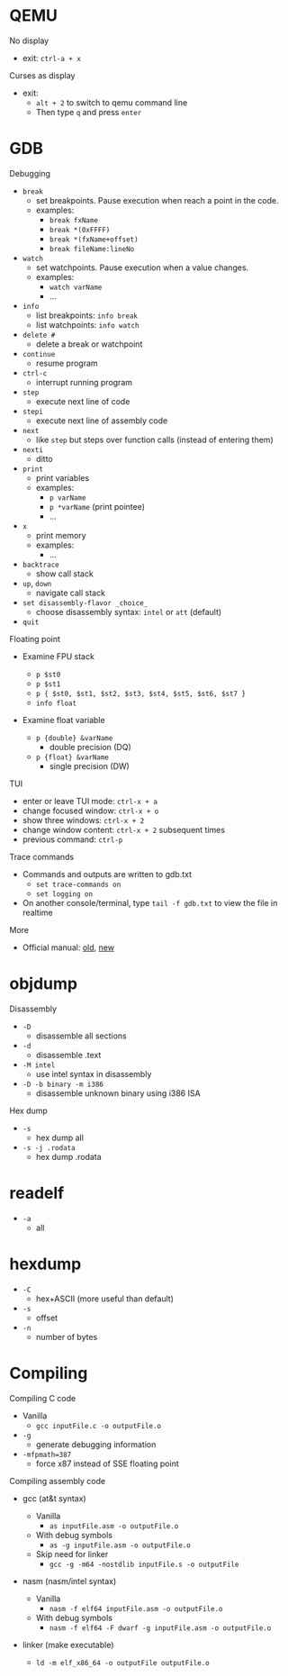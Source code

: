 # QEMU

No display
* exit: `ctrl-a + x`

Curses as display
* exit:
	* `alt + 2` to switch to qemu command line
	* Then type `q` and press `enter`


# GDB

Debugging
* `break`
	* set breakpoints. Pause execution when reach a point in the code.
	* examples:
		* `break fxName`
		* `break *(0xFFFF)`
		* `break *(fxName+offset)`
		* `break fileName:lineNo`
* `watch`
	* set watchpoints. Pause execution when a value changes.
	* examples:
		* `watch varName`
		* ...
* `info`
	* list breakpoints: `info break`
	* list watchpoints: `info watch`
* `delete #`
	* delete a break or watchpoint
* `continue`
	* resume program
* `ctrl-c`
	* interrupt running program
* `step`
	* execute next line of code
* `stepi`
	* execute next line of assembly code
* `next`
	* like `step` but steps over function calls (instead of entering them)
* `nexti`
	* ditto
* `print`
	* print variables
	* examples:
		* `p varName`
		* `p *varName` (print pointee)
		* ...
* `x`
	* print memory
	* examples:
		* ...
* `backtrace`
	* show call stack
* `up`, `down`
	* navigate call stack
* `set disassembly-flavor _choice_`
	* choose disassembly syntax: `intel` or `att` (default)
* `quit`

Floating point
* Examine FPU stack

	* `p $st0`
	* `p $st1`
	* `p { $st0, $st1, $st2, $st3, $st4, $st5, $st6, $st7 }`
	* `info float`
* Examine float variable
	* `p {double} &varName`
		* double precision (DQ)
	* `p {float} &varName`
		* single precision (DW)

TUI
* enter or leave TUI mode: `ctrl-x + a`
* change focused window: `ctrl-x + o`
* show three windows: `ctrl-x + 2`
* change window content: `ctrl-x + 2` subsequent times
* previous command: `ctrl-p`

Trace commands
* Commands and outputs are written to gdb.txt
	* `set trace-commands on`
	* `set logging on`
* On another console/terminal, type `tail -f gdb.txt` to view the file in realtime

More
* Official manual: [old][1], [new][2]


# objdump

Disassembly
* `-D`
	* disassemble all sections
* `-d`
	* disassemble .text
* `-M intel`
	* use intel syntax in disassembly
* `-D -b binary -m i386`
	* disassemble unknown binary using i386 ISA

Hex dump
* `-s`
	* hex dump all
* `-s -j .rodata`
	* hex dump .rodata


# readelf

* `-a`
	* all


# hexdump

* `-C`
	* hex+ASCII (more useful than default)
* `-s`
	* offset
* `-n`
	* number of bytes


# Compiling

Compiling C code
* Vanilla
	* `gcc inputFile.c -o outputFile.o`
* `-g`
	* generate debugging information
* `-mfpmath=387`
	* force x87 instead of SSE floating point

Compiling assembly code

* gcc (at&t syntax)
	* Vanilla
		* `as inputFile.asm -o outputFile.o`
	* With debug symbols
		* `as -g inputFile.asm -o outputFile.o`
	* Skip need for linker
		* `gcc -g -m64 -nostdlib inputFile.s -o outputFile`

* nasm (nasm/intel syntax)
	* Vanilla
		* `nasm -f elf64 inputFile.asm -o outputFile.o`
	* With debug symbols
		* `nasm -f elf64 -F dwarf -g inputFile.asm -o outputFile.o`

* linker (make executable)
	* `ld -m elf_x86_64 -o outputFile outputFile.o`











[1]: https://ftp.gnu.org/old-gnu/Manuals/gdb/html_node/gdb_toc.html
[2]: https://sourceware.org/gdb/onlinedocs/gdb/index.html
